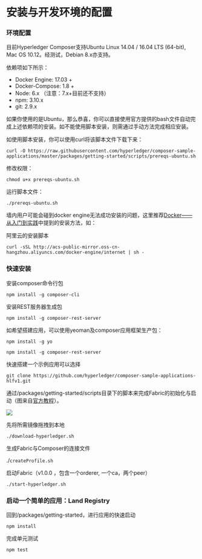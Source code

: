 # 安装与开发环境的配置

### 环境配置

目前Hyperledger Composer支持Ubuntu Linux 14.04 / 16.04 LTS \(64-bit\), Mac OS 10.12。经测试，Debian 8.x亦支持。

依赖项如下所示：

* Docker Engine:  17.03 +
* Docker-Compose: 1.8 +
* Node: 6.x （注意：7.x+目前还不支持）
* npm: 3.10.x
* git: 2.9.x

如果你使用的是Ubuntu，那么恭喜，你可以直接使用官方提供的bash文件自动完成上述依赖项的安装。如不能使用脚本安装，则需通过手动方法完成相应安装。

如使用脚本安装，你可以使用curl将该脚本文件下载下来：

`curl -O https://raw.githubusercontent.com/hyperledger/composer-sample-applications/master/packages/getting-started/scripts/prereqs-ubuntu.sh`

修改权限：

`chmod u+x prereqs-ubuntu.sh`

运行脚本文件：

`./prereqs-ubuntu.sh`

墙内用户可能会碰到docker engine无法成功安装的问题，这里推荐[Docker——从入门到实践](https://yeasy.gitbooks.io/docker_practice/content/install/ubuntu.html)中提到的安装方法，如：

阿里云的安装脚本

`curl -sSL http://acs-public-mirror.oss-cn-hangzhou.aliyuncs.com/docker-engine/internet | sh -`

### 快速安装

安装composer命令行包

`npm install -g composer-cli`

安装REST服务器生成包

`npm install -g composer-rest-server`

如希望搭建应用，可以使用yeoman及composer应用框架生产包：

`npm install -g yo`

`npm install -g composer-rest-server`



快速搭建一个示例应用可以选择

`git clone https://github.com/hyperledger/composer-sample-applications-hlfv1.git`

通过/packages/getting-started/scripts目录下的脚本来完成Fabric的初始化与启动（图来自[官方教程](https://hyperledger.github.io/composer/getting-started/development-tools.html)）。

![](https://hyperledger.github.io/composer/assets/img/developer-tools-commands.png)

先将所需镜像拖拽到本地

`./download-hyperledger.sh`

生成Fabric与Composer的连接文件

./`createProfile.sh`

启动Fabric（v1.0.0 ，包含一个orderer, 一个ca，两个peer）

`./start-hyperledger.sh`



### 启动一个简单的应用：Land Registry

回到/packages/getting-started，进行应用的快速启动

`npm install`

完成单元测试

`npm test`





